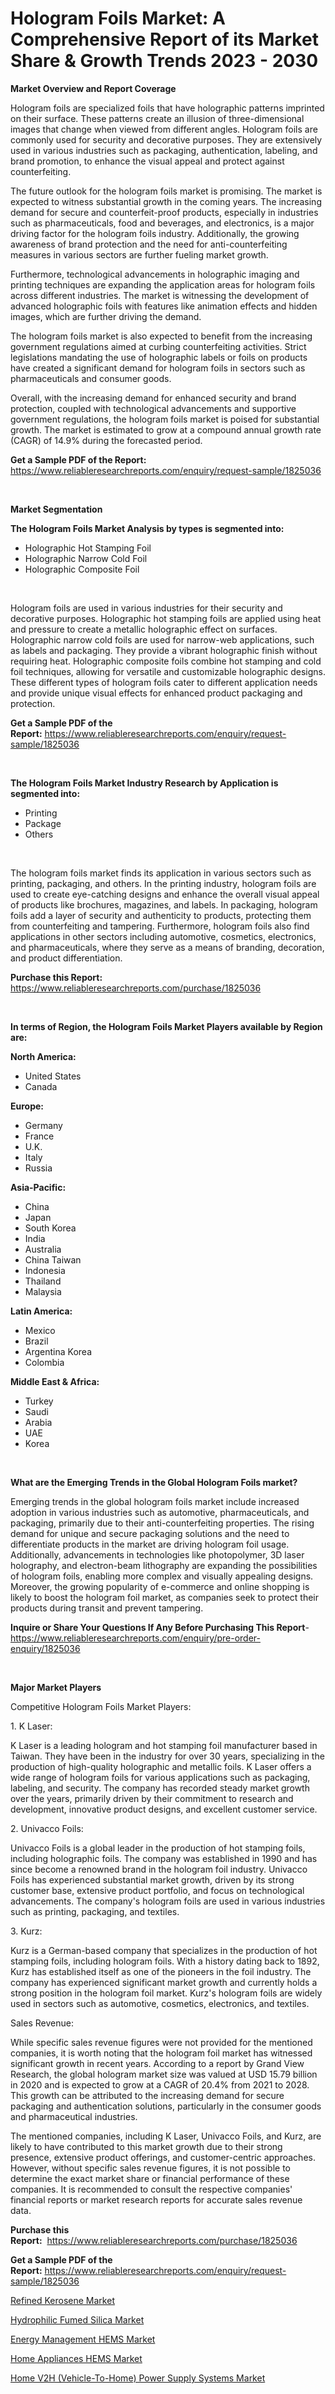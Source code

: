 <p><h1>Hologram Foils Market: A Comprehensive Report of its Market Share & Growth Trends 2023 - 2030</h1></p><p><strong>Market Overview and Report Coverage</strong></p>
<p><p>Hologram foils are specialized foils that have holographic patterns imprinted on their surface. These patterns create an illusion of three-dimensional images that change when viewed from different angles. Hologram foils are commonly used for security and decorative purposes. They are extensively used in various industries such as packaging, authentication, labeling, and brand promotion, to enhance the visual appeal and protect against counterfeiting.</p><p>The future outlook for the hologram foils market is promising. The market is expected to witness substantial growth in the coming years. The increasing demand for secure and counterfeit-proof products, especially in industries such as pharmaceuticals, food and beverages, and electronics, is a major driving factor for the hologram foils industry. Additionally, the growing awareness of brand protection and the need for anti-counterfeiting measures in various sectors are further fueling market growth.</p><p>Furthermore, technological advancements in holographic imaging and printing techniques are expanding the application areas for hologram foils across different industries. The market is witnessing the development of advanced holographic foils with features like animation effects and hidden images, which are further driving the demand.</p><p>The hologram foils market is also expected to benefit from the increasing government regulations aimed at curbing counterfeiting activities. Strict legislations mandating the use of holographic labels or foils on products have created a significant demand for hologram foils in sectors such as pharmaceuticals and consumer goods.</p><p>Overall, with the increasing demand for enhanced security and brand protection, coupled with technological advancements and supportive government regulations, the hologram foils market is poised for substantial growth. The market is estimated to grow at a compound annual growth rate (CAGR) of 14.9% during the forecasted period.</p></p>
<p><strong>Get a Sample PDF of the Report:</strong> <a href="https://www.reliableresearchreports.com/enquiry/request-sample/1825036">https://www.reliableresearchreports.com/enquiry/request-sample/1825036</a></p>
<p>&nbsp;</p>
<p><strong>Market Segmentation</strong></p>
<p><strong>The Hologram Foils Market Analysis by types is segmented into:</strong></p>
<p><ul><li>Holographic Hot Stamping Foil</li><li>Holographic Narrow Cold Foil</li><li>Holographic Composite Foil</li></ul></p>
<p>&nbsp;</p>
<p><p>Hologram foils are used in various industries for their security and decorative purposes. Holographic hot stamping foils are applied using heat and pressure to create a metallic holographic effect on surfaces. Holographic narrow cold foils are used for narrow-web applications, such as labels and packaging. They provide a vibrant holographic finish without requiring heat. Holographic composite foils combine hot stamping and cold foil techniques, allowing for versatile and customizable holographic designs. These different types of hologram foils cater to different application needs and provide unique visual effects for enhanced product packaging and protection.</p></p>
<p><strong>Get a Sample PDF of the Report:</strong>&nbsp;<a href="https://www.reliableresearchreports.com/enquiry/request-sample/1825036">https://www.reliableresearchreports.com/enquiry/request-sample/1825036</a></p>
<p>&nbsp;</p>
<p><strong>The Hologram Foils Market Industry Research by Application is segmented into:</strong></p>
<p><ul><li>Printing</li><li>Package</li><li>Others</li></ul></p>
<p>&nbsp;</p>
<p><p>The hologram foils market finds its application in various sectors such as printing, packaging, and others. In the printing industry, hologram foils are used to create eye-catching designs and enhance the overall visual appeal of products like brochures, magazines, and labels. In packaging, hologram foils add a layer of security and authenticity to products, protecting them from counterfeiting and tampering. Furthermore, hologram foils also find applications in other sectors including automotive, cosmetics, electronics, and pharmaceuticals, where they serve as a means of branding, decoration, and product differentiation.</p></p>
<p><strong>Purchase this Report:</strong>&nbsp; <a href="https://www.reliableresearchreports.com/purchase/1825036">https://www.reliableresearchreports.com/purchase/1825036</a></p>
<p>&nbsp;</p>
<p><strong>In terms of Region, the Hologram Foils Market Players available by Region are:</strong></p>
<p>
    <p> <strong> North America: </strong>
        <ul>
            <li>United States</li>
            <li>Canada</li>
        </ul>
        </p> 
    <p> <strong> Europe: </strong>
        <ul>
            <li>Germany</li>
            <li>France</li>
            <li>U.K.</li>
            <li>Italy</li>
            <li>Russia</li>
        </ul>
        </p> 
    <p> <strong> Asia-Pacific: </strong>
        <ul>
            <li>China</li>
            <li>Japan</li>
            <li>South Korea</li>
            <li>India</li>
            <li>Australia</li>
            <li>China Taiwan</li>
            <li>Indonesia</li>
            <li>Thailand</li>
            <li>Malaysia</li>
        </ul>
        </p> 
    <p> <strong> Latin America: </strong>
        <ul>
            <li>Mexico</li>
            <li>Brazil</li>
            <li>Argentina Korea</li>
            <li>Colombia</li>
        </ul>
        </p> 
    <p> <strong> Middle East & Africa: </strong>
        <ul>
            <li>Turkey</li>
            <li>Saudi</li>
            <li>Arabia</li>
            <li>UAE</li>
            <li>Korea</li>
        </ul>
    </p>
    </p>
<p>&nbsp;</p>
<p><strong>What are the Emerging Trends in the Global Hologram Foils market?</strong></p>
<p><p>Emerging trends in the global hologram foils market include increased adoption in various industries such as automotive, pharmaceuticals, and packaging, primarily due to their anti-counterfeiting properties. The rising demand for unique and secure packaging solutions and the need to differentiate products in the market are driving hologram foil usage. Additionally, advancements in technologies like photopolymer, 3D laser holography, and electron-beam lithography are expanding the possibilities of hologram foils, enabling more complex and visually appealing designs. Moreover, the growing popularity of e-commerce and online shopping is likely to boost the hologram foil market, as companies seek to protect their products during transit and prevent tampering.</p></p>
<p><strong>Inquire or Share Your Questions If Any Before Purchasing This Report</strong>- <a href="https://www.reliableresearchreports.com/enquiry/pre-order-enquiry/1825036">https://www.reliableresearchreports.com/enquiry/pre-order-enquiry/1825036</a></p>
<p>&nbsp;</p>
<p><strong>Major Market Players</strong></p>
<p><p>Competitive Hologram Foils Market Players:</p><p>1. K Laser:</p><p>K Laser is a leading hologram and hot stamping foil manufacturer based in Taiwan. They have been in the industry for over 30 years, specializing in the production of high-quality holographic and metallic foils. K Laser offers a wide range of hologram foils for various applications such as packaging, labeling, and security. The company has recorded steady market growth over the years, primarily driven by their commitment to research and development, innovative product designs, and excellent customer service.</p><p>2. Univacco Foils:</p><p>Univacco Foils is a global leader in the production of hot stamping foils, including holographic foils. The company was established in 1990 and has since become a renowned brand in the hologram foil industry. Univacco Foils has experienced substantial market growth, driven by its strong customer base, extensive product portfolio, and focus on technological advancements. The company's hologram foils are used in various industries such as printing, packaging, and textiles.</p><p>3. Kurz:</p><p>Kurz is a German-based company that specializes in the production of hot stamping foils, including hologram foils. With a history dating back to 1892, Kurz has established itself as one of the pioneers in the foil industry. The company has experienced significant market growth and currently holds a strong position in the hologram foil market. Kurz's hologram foils are widely used in sectors such as automotive, cosmetics, electronics, and textiles.</p><p>Sales Revenue:</p><p>While specific sales revenue figures were not provided for the mentioned companies, it is worth noting that the hologram foil market has witnessed significant growth in recent years. According to a report by Grand View Research, the global hologram market size was valued at USD 15.79 billion in 2020 and is expected to grow at a CAGR of 20.4% from 2021 to 2028. This growth can be attributed to the increasing demand for secure packaging and authentication solutions, particularly in the consumer goods and pharmaceutical industries.</p><p>The mentioned companies, including K Laser, Univacco Foils, and Kurz, are likely to have contributed to this market growth due to their strong presence, extensive product offerings, and customer-centric approaches. However, without specific sales revenue figures, it is not possible to determine the exact market share or financial performance of these companies. It is recommended to consult the respective companies' financial reports or market research reports for accurate sales revenue data.</p></p>
<p><strong>Purchase this Report:</strong>&nbsp;&nbsp;<a href="https://www.reliableresearchreports.com/purchase/1825036">https://www.reliableresearchreports.com/purchase/1825036</a></p>
<p></p>
<p><strong>Get a Sample PDF of the Report:</strong>&nbsp;<a href="https://www.reliableresearchreports.com/enquiry/request-sample/1825036">https://www.reliableresearchreports.com/enquiry/request-sample/1825036</a></p>
<p><p><a href="https://github.com/AKSHATREPORTPRIME/Market-Research-Report-List-1/blob/main/refined-kerosene-market.md">Refined Kerosene Market</a></p><p><a href="https://github.com/Chiragrp26/Market-Research-Report-List-1/blob/main/hydrophilic-fumed-silica-market.md">Hydrophilic Fumed Silica Market</a></p><p><a href="https://medium.com/@beaublock2023/energy-management-hems-market-trends-forecast-and-competitive-analysis-to-2030-9af6dfa3d08b">Energy Management HEMS Market</a></p><p><a href="https://medium.com/@deronwisoky1977/home-appliances-hems-market-exploring-market-share-market-trends-and-future-growth-6c1d201f6375">Home Appliances HEMS Market</a></p><p><a href="https://medium.com/@ulicesweber/home-v2h-vehicle-to-home-power-supply-systems-market-trends-forecast-and-competitive-analysis-a434229c2200">Home V2H (Vehicle-To-Home) Power Supply Systems Market</a></p></p>